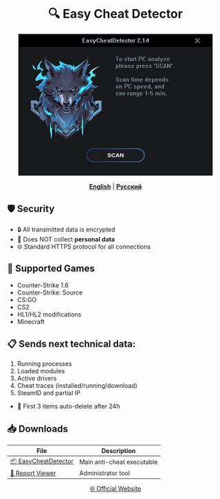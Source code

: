 <div align="center">
  
# 🔍 Easy Cheat Detector

![Preview](https://github.com/UnrealKaraulov/EasyCheatDetector/blob/main/en_anim.gif)

[**English**](#english) | [**Русский**](README_RU.md#russian)

</div>

<a id="english"></a>
## 🛡️ Security
- 🔒 All transmitted data is encrypted
- 🚫 Does NOT collect **personal data**
- 🌐 Standard HTTPS protocol for all connections

## 🎯 Supported Games
- Counter-Strike 1.6
- Counter-Strike: Source  
- CS:GO  
- CS2  
- HL1/HL2 modifications
- Minecraft 

## 📋 Sends next technical data:
  1. Running processes
  2. Loaded modules  
  3. Active drivers
  4. Cheat traces (installed/running/download)
  5. SteamID and partial IP
  - 🔐 First 3 items auto-delete after 24h

## 📥 Downloads
| File | Description |
|------|-------------|
| [📦 EasyCheatDetector](https://github.com/UnrealKaraulov/EasyCheatDetector/raw/refs/heads/main/EasyCheatDetector.exe) | Main anti-cheat executable |
| [🔧 Report Viewer](https://github.com/UnrealKaraulov/EasyCheatDetector/raw/refs/heads/main/EasyCheatViewer_x64.exe) | Administrator tool |

<div align="center">
  
[🌐 Official Website](https://fungun.net/ecd/)  
</div>
